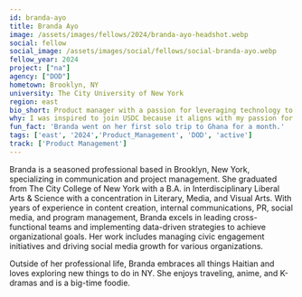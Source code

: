 ```yaml
---
id: branda-ayo
title: Branda Ayo
image: /assets/images/fellows/2024/branda-ayo-headshot.webp
social: fellow
social_image: /assets/images/social/fellows/social-branda-ayo.webp
fellow_year: 2024
project: ["na"]
agency: ["DOD"]
hometown: Brooklyn, NY
university: The City University of New York
region: east
bio_short: Product manager with a passion for leveraging technology to solve real-world problems and make a significant impact on a national scale
why: I was inspired to join USDC because it aligns with my passion for leveraging technology to solve real-world problems and my desire to make a significant impact on a national scale. My background as a communications professional and program manager has shown me the transformative power of digital solutions in public services, and I am eager to deepen my expertise in this area through the U.S. Digital Corps fellowship. 
fun_fact: 'Branda went on her first solo trip to Ghana for a month.'
tags: ['east', '2024','Product_Management', 'DOD', 'active']
track: ['Product Management']
---
```


Branda is a seasoned professional based in Brooklyn, New York, specializing in communication and project management. She graduated from The City College of New York with a B.A. in Interdisciplinary Liberal Arts & Science with a concentration in Literary, Media, and Visual Arts. With years of experience in content creation, internal communications, PR, social media, and program management, Branda excels in leading cross-functional teams and implementing data-driven strategies to achieve organizational goals. Her work includes managing civic engagement initiatives and driving social media growth for various organizations.

Outside of her professional life, Branda embraces all things Haitian and loves exploring new things to do in NY. She enjoys traveling, anime, and K-dramas and is a big-time foodie.

